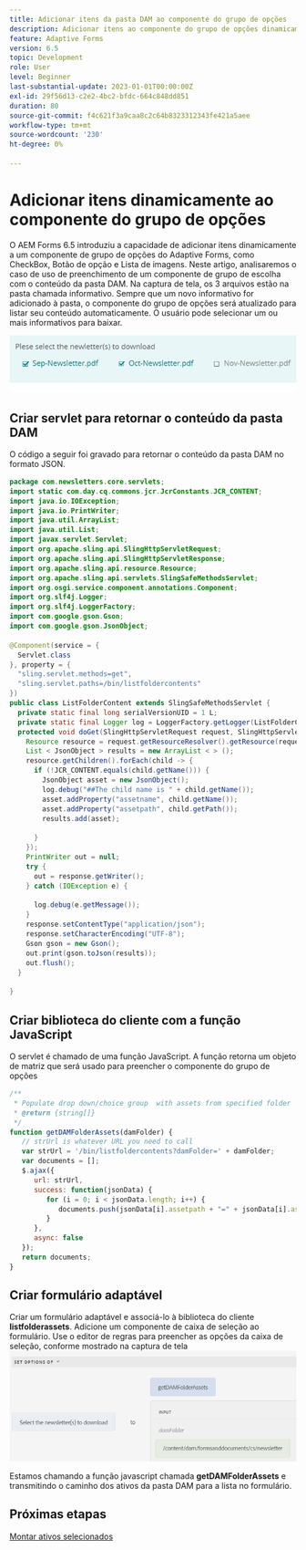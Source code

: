```yaml
---
title: Adicionar itens da pasta DAM ao componente do grupo de opções
description: Adicionar itens ao componente do grupo de opções dinamicamente
feature: Adaptive Forms
version: 6.5
topic: Development
role: User
level: Beginner
last-substantial-update: 2023-01-01T00:00:00Z
exl-id: 29f56d13-c2e2-4bc2-bfdc-664c848dd851
duration: 80
source-git-commit: f4c621f3a9caa8c2c64b8323312343fe421a5aee
workflow-type: tm+mt
source-wordcount: '230'
ht-degree: 0%

---
```


# Adicionar itens dinamicamente ao componente do grupo de opções

O AEM Forms 6.5 introduziu a capacidade de adicionar itens dinamicamente a um componente de grupo de opções do Adaptive Forms, como CheckBox, Botão de opção e Lista de imagens. Neste artigo, analisaremos o caso de uso de preenchimento de um componente de grupo de escolha com o conteúdo da pasta DAM. Na captura de tela, os 3 arquivos estão na pasta chamada informativo. Sempre que um novo informativo for adicionado à pasta, o componente do grupo de opções será atualizado para listar seu conteúdo automaticamente. O usuário pode selecionar um ou mais informativos para baixar.

![Editor de regras](assets/newsletters-download.png)

## Criar servlet para retornar o conteúdo da pasta DAM

O código a seguir foi gravado para retornar o conteúdo da pasta DAM no formato JSON.

```java
package com.newsletters.core.servlets;
import static com.day.cq.commons.jcr.JcrConstants.JCR_CONTENT;
import java.io.IOException;
import java.io.PrintWriter;
import java.util.ArrayList;
import java.util.List;
import javax.servlet.Servlet;
import org.apache.sling.api.SlingHttpServletRequest;
import org.apache.sling.api.SlingHttpServletResponse;
import org.apache.sling.api.resource.Resource;
import org.apache.sling.api.servlets.SlingSafeMethodsServlet;
import org.osgi.service.component.annotations.Component;
import org.slf4j.Logger;
import org.slf4j.LoggerFactory;
import com.google.gson.Gson;
import com.google.gson.JsonObject;

@Component(service = {
  Servlet.class
}, property = {
  "sling.servlet.methods=get",
  "sling.servlet.paths=/bin/listfoldercontents"
})
public class ListFolderContent extends SlingSafeMethodsServlet {
  private static final long serialVersionUID = 1 L;
  private static final Logger log = LoggerFactory.getLogger(ListFolderContent.class);
  protected void doGet(SlingHttpServletRequest request, SlingHttpServletResponse response) {
    Resource resource = request.getResourceResolver().getResource(request.getParameter("damFolder"));
    List < JsonObject > results = new ArrayList < > ();
    resource.getChildren().forEach(child -> {
      if (!JCR_CONTENT.equals(child.getName())) {
        JsonObject asset = new JsonObject();
        log.debug("##The child name is " + child.getName());
        asset.addProperty("assetname", child.getName());
        asset.addProperty("assetpath", child.getPath());
        results.add(asset);

      }
    });
    PrintWriter out = null;
    try {
      out = response.getWriter();
    } catch (IOException e) {

      log.debug(e.getMessage());
    }
    response.setContentType("application/json");
    response.setCharacterEncoding("UTF-8");
    Gson gson = new Gson();
    out.print(gson.toJson(results));
    out.flush();
  }

}
```

## Criar biblioteca do cliente com a função JavaScript

O servlet é chamado de uma função JavaScript. A função retorna um objeto de matriz que será usado para preencher o componente do grupo de opções

```javascript
/**
 * Populate drop down/choice group  with assets from specified folder
 * @return {string[]} 
 */
function getDAMFolderAssets(damFolder) {
   // strUrl is whatever URL you need to call
   var strUrl = '/bin/listfoldercontents?damFolder=' + damFolder;
   var documents = [];
   $.ajax({
      url: strUrl,
      success: function(jsonData) {
         for (i = 0; i < jsonData.length; i++) {
            documents.push(jsonData[i].assetpath + "=" + jsonData[i].assetname);
         }
      },
      async: false
   });
   return documents;
}
```

## Criar formulário adaptável

Criar um formulário adaptável e associá-lo à biblioteca do cliente **listfolderassets**. Adicione um componente de caixa de seleção ao formulário. Use o editor de regras para preencher as opções da caixa de seleção, conforme mostrado na captura de tela
![set- options](assets/set-options-newsletter.png)

Estamos chamando a função javascript chamada **getDAMFolderAssets** e transmitindo o caminho dos ativos da pasta DAM para a lista no formulário.

## Próximas etapas

[Montar ativos selecionados](./assemble-selected-newsletters.md)
